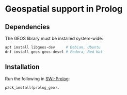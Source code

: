 # Geospatial support in Prolog

## Dependencies

The GEOS library must be installed system-wide:

```sh
apt install libgeos-dev     # Debian, Ubuntu
dnf install geos geos-devel # Fedora, Red Hat
```

## Installation

Run the following in [SWI-Prolog](http://www.swi-prolog.org):

```pl
pack_install(prolog_geo).
```
